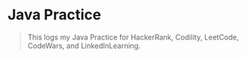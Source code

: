 # Java Practice

> This logs my Java Practice for HackerRank, Codility, LeetCode, CodeWars, and LinkedInLearning.
